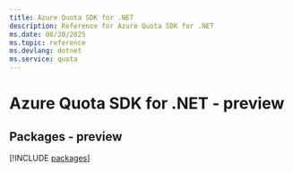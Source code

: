 ```yaml
---
title: Azure Quota SDK for .NET
description: Reference for Azure Quota SDK for .NET
ms.date: 08/20/2025
ms.topic: reference
ms.devlang: dotnet
ms.service: quota
---
```

# Azure Quota SDK for .NET - preview
## Packages - preview
[!INCLUDE [packages](quota-index.md)]